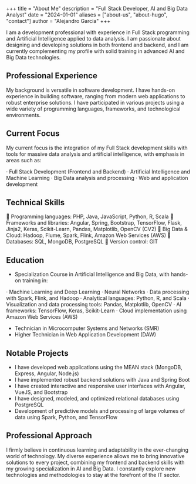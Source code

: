 +++
title = "About Me"
description = "Full Stack Developer, AI and Big Data Analyst"
date = "2024-01-01"
aliases = ["about-us", "about-hugo", "contact"]
author = "Alejandro Garcia"
+++

I am a development professional with experience in Full Stack programming and Artificial Intelligence applied to data analysis. I am passionate about designing and developing solutions in both frontend and backend, and I am currently complementing my profile with solid training in advanced AI and Big Data technologies.

## Professional Experience

My background is versatile in software development. I have hands-on experience in building software, ranging from modern web applications to robust enterprise solutions. I have participated in various projects using a wide variety of programming languages, frameworks, and technological environments.

## Current Focus

My current focus is the integration of my Full Stack development skills with tools for massive data analysis and artificial intelligence, with emphasis in areas such as:

· Full Stack Development (Frontend and Backend)
· Artificial Intelligence and Machine Learning
· Big Data analysis and processing
· Web and application development

## Technical Skills

🏅 Programming languages: PHP, Java, JavaScript, Python, R, Scala
🏅 Frameworks and libraries: Angular, Spring, Bootstrap, TensorFlow, Flask, Jinja2, Keras, Scikit-Learn, Pandas, Matplotlib, OpenCV (CV2)
🏅 Big Data & Cloud: Hadoop, Flume, Spark, Flink, Amazon Web Services (AWS)
🏅 Databases: SQL, MongoDB, PostgreSQL
🏅 Version control: GIT

## Education

- Specialization Course in Artificial Intelligence and Big Data, with hands-on training in:

 · Machine Learning and Deep Learning
 · Neural Networks
 · Data processing with Spark, Flink, and Hadoop
 · Analytical languages: Python, R, and Scala
 · Visualization and data processing tools: Pandas, Matplotlib, OpenCV
 · AI frameworks: TensorFlow, Keras, Scikit-Learn
 · Cloud implementation using Amazon Web Services (AWS)

- Technician in Microcomputer Systems and Networks (SMR)
- Higher Technician in Web Application Development (DAW)

## Notable Projects

- I have developed web applications using the MEAN stack (MongoDB, Express, Angular, Node.js)
- I have implemented robust backend solutions with Java and Spring Boot
- I have created interactive and responsive user interfaces with Angular, VueJS, and Bootstrap
- I have designed, modeled, and optimized relational databases using PostgreSQL
- Development of predictive models and processing of large volumes of data using Spark, Python, and TensorFlow

## Professional Approach

I firmly believe in continuous learning and adaptability in the ever-changing world of technology. My diverse experience allows me to bring innovative solutions to every project, combining my frontend and backend skills with my growing specialization in AI and Big Data. I constantly explore new technologies and methodologies to stay at the forefront of the IT sector.